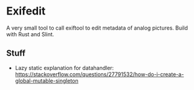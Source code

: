 # Exifedit 
A very small tool to call exiftool to edit metadata of analog pictures. Build with Rust and Slint.


## Stuff
- Lazy static explanation for datahandler: https://stackoverflow.com/questions/27791532/how-do-i-create-a-global-mutable-singleton